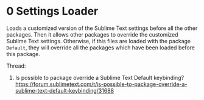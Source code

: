 
# 0 Settings Loader

Loads a customized version of the Sublime Text settings before all the other packages.
Then it allows other packages to override the customized Sublime Text settings.
Otherwise,
if this files are loaded with the package `Default`,
they will override all the packages which have been loaded before this package.

Thread:

1. Is possible to package override a Sublime Text Default keybinding?
   https://forum.sublimetext.com/t/is-possible-to-package-override-a-sublime-text-default-keybinding/31688

